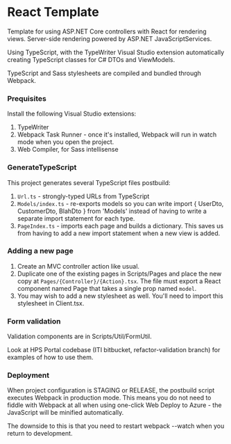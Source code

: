 # React Template

Template for using ASP.NET Core controllers with React for rendering views. Server-side rendering powered by 
ASP.NET JavaScriptServices. 

Using TypeScript, with the TypeWriter Visual Studio extension automatically creating TypeScript classes for 
C# DTOs and ViewModels.

TypeScript and Sass stylesheets are compiled and bundled through Webpack. 

### Prequisites

Install the following Visual Studio extensions:

1. TypeWriter
2. Webpack Task Runner - once it's installed, Webpack will run in watch mode when you open
   the project.
3. Web Compiler, for Sass intellisense

### GenerateTypeScript

This project generates several TypeScript files postbuild:

1. `Url.ts` - strongly-typed URLs from TypeScript
2. `Models/index.ts` - re-exports models so you can write 
    import { UserDto, CustomerDto, BlahDto } from 'Models'
	instead of having to write a separate import statement for each type.
3. `PageIndex.ts` - imports each page and builds a dictionary. This saves us from having
    to add a new import statement when a new view is added.

### Adding a new page

1. Create an MVC controller action like usual.
2. Duplicate one of the existing pages in Scripts/Pages and place the new copy at
   `Pages/{Controller}/{Action}.tsx`. The file must export a React component named Page
   that takes a single prop named `model`.
3. You may wish to add a new stylesheet as well. You'll need to import this stylesheet in
   Client.tsx.

### Form validation

Validation components are in Scripts/Util/FormUtil.

Look at HPS Portal codebase (ITI bitbucket, refactor-validation branch) for examples of how to use them. 

### Deployment

When project configuration is STAGING or RELEASE, the postbuild script executes Webpack in production mode.
This means you do not need to fiddle with Webpack at all when using one-click Web Deploy to Azure - the 
JavaScript will be minified automatically.

The downside to this is that you need to restart webpack --watch when you return to development.